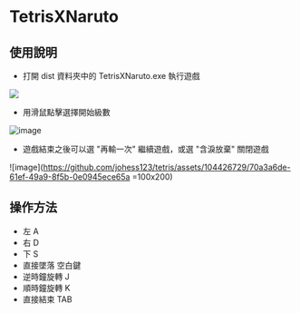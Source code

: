 <h1>TetrisXNaruto</h1>

<h2>使用說明</h2>
  
  - 打開 dist 資料夾中的 TetrisXNaruto.exe 執行遊戲
  
  ![](https://hackmd.io/_uploads/BJR2zx782.png)
  - 用滑鼠點擊選擇開始級數
  
  ![image](https://github.com/johess123/tetris/assets/104426729/2d6e2593-746f-402f-bdf7-b858d322c77b)
  - 遊戲結束之後可以選 "再輸一次" 繼續遊戲，或選 "含淚放棄" 關閉遊戲
  
  ![image](https://github.com/johess123/tetris/assets/104426729/70a3a6de-61ef-49a9-8f5b-0e0945ece65a =100x200)
<h2>操作方法</h2>
  
  - 左 A
  - 右 D
  - 下 S
  - 直接墜落 空白鍵
  - 逆時鐘旋轉 J
  - 順時鐘旋轉 K
  - 直接結束 TAB
